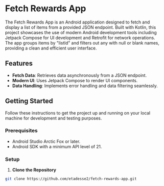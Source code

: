 # Fetch Rewards App

The Fetch Rewards App is an Android application designed to fetch and display a list of items from a provided JSON endpoint. Built with Kotlin, this project showcases the use of modern Android development tools including Jetpack Compose for UI development and Retrofit for network operations. The app groups items by "listId" and filters out any with null or blank names, providing a clean and efficient user interface.

## Features

- **Fetch Data**: Retrieves data asynchronously from a JSON endpoint.
- **Modern UI**: Uses Jetpack Compose to render UI components.
- **Data Handling**: Implements error handling and data filtering seamlessly.

## Getting Started

Follow these instructions to get the project up and running on your local machine for development and testing purposes.

### Prerequisites

- Android Studio Arctic Fox or later.
- Android SDK with a minimum API level of 21.

### Setup

1. **Clone the Repository**

```bash
git clone https://github.com/etadesse2/fetch-rewards-app.git

